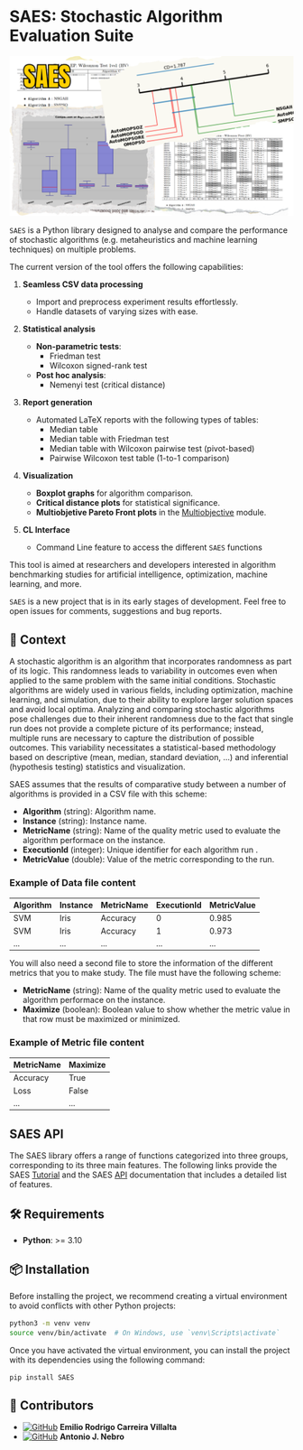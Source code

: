 # SAES: Stochastic Algorithm Evaluation Suite
![SAES](https://raw.githubusercontent.com/jMetal/SAES/main/docs/SAES.png)

`SAES` is a Python library designed to analyse and compare the performance of stochastic algorithms (e.g. metaheuristics and machine learning techniques) on multiple problems. 

The current version of the tool offers the following capabilities:  
1. **Seamless CSV data processing**  
   - Import and preprocess experiment results effortlessly.  
   - Handle datasets of varying sizes with ease.  

2. **Statistical analysis**  
   - **Non-parametric tests**:  
     - Friedman test  
     - Wilcoxon signed-rank test  
   - **Post hoc analysis**:  
     - Nemenyi test (critical distance)

3. **Report generation**  
   - Automated LaTeX reports with the following types of tables:  
     - Median table  
     - Median table with Friedman test  
     - Median table with Wilcoxon pairwise test (pivot-based)  
     - Pairwise Wilcoxon test table (1-to-1 comparison)  

4. **Visualization**  
   - **Boxplot graphs** for algorithm comparison.  
   - **Critical distance plots** for statistical significance.  
   - **Multiobjetive Pareto Front plots** in the [Multiobjective](https://jMetal.github.io/SAES/configure/multiobjective.html) module.

5. **CL Interface**
   - Command Line feature to access the different `SAES` functions 

This tool is aimed at researchers and developers interested in algorithm benchmarking studies for artificial intelligence, optimization, machine learning, and more.

`SAES` is a new project that is in its early stages of development. Feel free to open issues for comments, suggestions and bug reports.

## 📖 Context
A stochastic algorithm is an algorithm that incorporates randomness as part of its logic. This randomness leads to variability in outcomes even when applied to the same problem with the same initial conditions. Stochastic algorithms are widely used in various fields, including optimization, machine learning, and simulation, due to their ability to explore larger solution spaces and avoid local optima. Analyzing and comparing stochastic algorithms pose challenges due to their inherent randomness due to the fact that single run does not provide a complete picture of its performance; instead, multiple runs are necessary to capture the distribution of possible outcomes. This variability necessitates a statistical-based methodology based on descriptive (mean, median, standard deviation, ...) and inferential (hypothesis testing) statistics and visualization.

SAES assumes that the results of comparative study between a number of algorithms is provided in a CSV file with this scheme:

- **Algorithm** (string):  Algorithm name.
- **Instance** (string): Instance name. 
- **MetricName** (string): Name of the quality metric used to evaluate the algorithm performace on the instance. 
- **ExecutionId** (integer): Unique identifier for each algorithm run .
- **MetricValue** (double): Value of the metric corresponding to the run. 

### Example of Data file content

| Algorithm | Instance    | MetricName    | ExecutionId | MetricValue         |
|-----------|-------------|---------------|-------------|---------------------|
| SVM       | Iris        | Accuracy      | 0           | 0.985               |
| SVM       | Iris        | Accuracy      | 1           | 0.973               |
| ...       | ...         | ...           | ...         | ...                 |

You will also need a second file to store the information of the different metrics that you to make study. The file must have the following scheme:

- **MetricName** (string): Name of the quality metric used to evaluate the algorithm performace on the instance.
- **Maximize** (boolean): Boolean value to show whether the metric value in that row must be maximized or minimized.

### Example of Metric file content

| MetricName | Maximize    |
|------------|-------------|
| Accuracy   | True        |
| Loss       | False       |
| ...        | ...         |

## SAES API

The SAES library offers a range of functions categorized into three groups, corresponding to its three main features. The following links provide the SAES [Tutorial](https://github.com/jMetal/SAES/tree/main/notebooks) and the SAES [API](https://jMetal.github.io/SAES/API/api.html) documentation that includes a detailed list of features.

## 🛠 Requirements

- **Python**: >= 3.10

## 📦 Installation
Before installing the project, we recommend creating a virtual environment to avoid conflicts with other Python projects:
```sh
python3 -m venv venv
source venv/bin/activate  # On Windows, use `venv\Scripts\activate`
```

Once you have activated the virtual environment, you can install the project with its dependencies using the following command:
```sh
pip install SAES
```

## 🤝 Contributors

- [![GitHub](https://img.shields.io/badge/GitHub-100000?style=flat&logo=github&logoColor=white)](https://github.com/rorro6787) **Emilio Rodrigo Carreira Villalta**
- [![GitHub](https://img.shields.io/badge/GitHub-100000?style=flat&logo=github&logoColor=white)](https://github.com/ajnebro) **Antonio J. Nebro**
